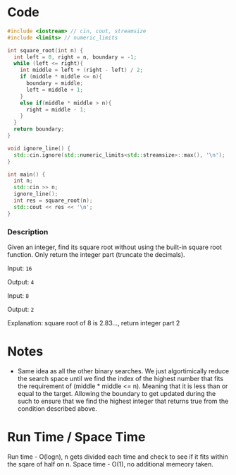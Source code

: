 # Code
```C++
#include <iostream> // cin, cout, streamsize
#include <limits> // numeric_limits

int square_root(int n) {
  int left = 0, right = n, boundary = -1;
  while (left <= right){
    int middle = left + (right - left) / 2;
    if (middle * middle <= n){
      boundary = middle;
      left = middle + 1;
    } 
    else if(middle * middle > n){
      right = middle - 1;
    }
  }
  return boundary; 
}

void ignore_line() {
  std::cin.ignore(std::numeric_limits<std::streamsize>::max(), '\n');
}

int main() {
  int n;
  std::cin >> n;
  ignore_line();
  int res = square_root(n);
  std::cout << res << '\n';
}
```

### Description
Given an integer, find its square root without using the built-in square root function. Only return the integer part (truncate the decimals).

Input: `16`

Output: `4`

Input: `8`

Output: `2`

Explanation: square root of 8 is 2.83..., return integer part 2

# Notes
- Same idea as all the other binary searches. We just algortimically reduce the search space until we find the index of the highest number that fits the requirement of (middle * middle <= n). Meaning that it is less than or equal to the target. Allowing the boundary to get updated during the such to ensure that we find the highest integer that returns true from the condition described above.

# Run Time / Space Time
Run time - O(logn), n gets divided each time and check to see if it fits within the sqare of half on n.
Space time - O(1), no additional memeory taken.